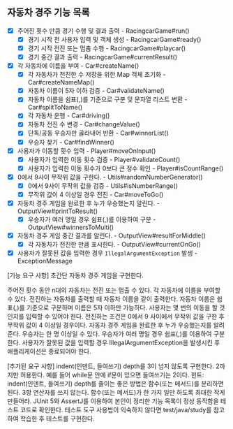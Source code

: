 ## 자동차 경주 기능 목록

- [x] 주어진 횟수 만큼 경기 수행 및 결과 출력 - RacingcarGame#run()
    - [x] 경기 시작 전 사용자 입력 및 객체 생성 - RacingcarGame#ready()
    - [x] 경기 시작 전진 또는 멈춤 수행 - RacingcarGame#playcar()
    - [x] 경기 중간 결과 출력 - RacingcarGame#currentResult()
- [x] 각 자동차에 이름을 부여 - Car#createName()
    - [x] 각 자동차가 전진한 수 저장을 위한 Map 객체 초기화 - Car#createNameMap()
    - [x] 자동차 이름이 5자 이하 검증 - Car#validateName()
    - [x] 자동차 이름을 쉼표(,)를 기준으로 구분 및 문자열 리스트 변환 - Car#splitToName()
    - [x] 각 자동차 운행 - Car#driving()
    - [x] 자동차 전진 수 변경 - Car#changeValue()
    - [x] 단독/공동 우승자만 골라내어 반환 - Car#winnerList()
    - [x] 우승자 찾기 - Car#findWinner()
- [x] 사용자가 이동할 횟수 입력 - Player#moveOnInput()
    - [x] 사용자가 입력한 이동 횟수 검증 - Player#validateCount()
    - [x] 사용자가 입력한 이동 횟수가 0보다 큰 정수 확인 - Player#isCountRange()
- [x] 0에서 9사이 무작위 값을 구한다. - Utils#randomNumberGenerator()
    - [x] 0에서 9사이 무작위 값을 검증 - Utils#isNumberRange()
    - [x] 무작위 값이 4 이상일 경우 전진 - Car#moveToGo()
- [x] 자동차 경주 게임을 완료한 후 누가 우승했는지 알린다. - OutputView#printToResult()
    - [x] 우승자가 여러 명일 경우 쉼표(,)를 이용하여 구분 - OutputView#winnersToMulti()
- [x] 자동차 경주 게임 중간 결과를 알린다. - OutputView#resultForMiddle()
    - [x] 각 자동차가 전진한 만큼 표시한다. - OutputView#currentOnGo()
- [x] 사용자가 잘못된 값을 입력한 경우 `IllegalArgumentException` 발생 - ExceptionMessage

[기능 요구 사항]
초간단 자동차 경주 게임을 구현한다.

주어진 횟수 동안 n대의 자동차는 전진 또는 멈출 수 있다.
각 자동차에 이름을 부여할 수 있다. 전진하는 자동차를 출력할 때 자동차 이름을 같이 출력한다.
자동차 이름은 쉼표(,)를 기준으로 구분하며 이름은 5자 이하만 가능하다.
사용자는 몇 번의 이동을 할 것인지를 입력할 수 있어야 한다.
전진하는 조건은 0에서 9 사이에서 무작위 값을 구한 후 무작위 값이 4 이상일 경우이다.
자동차 경주 게임을 완료한 후 누가 우승했는지를 알려준다. 우승자는 한 명 이상일 수 있다.
우승자가 여러 명일 경우 쉼표(,)를 이용하여 구분한다.
사용자가 잘못된 값을 입력할 경우 IllegalArgumentException을 발생시킨 후 애플리케이션은 종료되어야 한다.

[추가된 요구 사항]
indent(인덴트, 들여쓰기) depth를 3이 넘지 않도록 구현한다. 2까지만 허용한다.
예를 들어 while문 안에 if문이 있으면 들여쓰기는 2이다.
힌트: indent(인덴트, 들여쓰기) depth를 줄이는 좋은 방법은 함수(또는 메서드)를 분리하면 된다.
3항 연산자를 쓰지 않는다.
함수(또는 메서드)가 한 가지 일만 하도록 최대한 작게 만들어라.
JUnit 5와 AssertJ를 이용하여 본인이 정리한 기능 목록이 정상 동작함을 테스트 코드로 확인한다.
테스트 도구 사용법이 익숙하지 않다면 test/java/study를 참고하여 학습한 후 테스트를 구현한다.